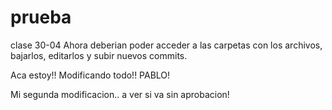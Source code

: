 # prueba
clase 30-04
Ahora deberian poder acceder a las carpetas con los archivos, bajarlos, editarlos y subir nuevos commits.

Aca estoy!! Modificando todo!! PABLO!

Mi segunda modificacion.. a ver si va sin aprobacion!
